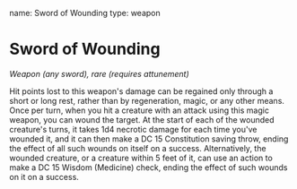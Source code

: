 name: Sword of Wounding
type: weapon

# Sword of Wounding
_Weapon (any sword), rare (requires attunement)_

Hit points lost to this weapon's damage can be regained only through a short or long rest, rather than by regeneration, magic, or any other means.
Once per turn, when you hit a creature with an attack using this magic weapon, you can wound the target. At the start of each of the wounded creature's turns, it takes 1d4 necrotic damage for each time you've wounded it, and it can then make a DC 15 Constitution saving throw, ending the effect of all such wounds on itself on a success. Alternatively, the wounded creature, or a creature within 5 feet of it, can use an action to make a DC 15 Wisdom (Medicine) check, ending the effect of such wounds on it on a success.
